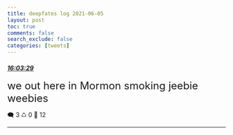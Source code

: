```yaml
---
title: deepfates log 2021-06-05
layout: post
toc: true
comments: false
search_exclude: false
categories: [tweets]
---
```



#### <a href = "https://twitter.com/deepfates/status/1401298657735897090">*16:03:29*</a>

<font size="5">we out here in Mormon smoking jeebie weebies</font>



🗨️ 3 ♺ 0 🤍  12   

---
    
            

